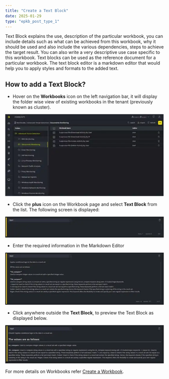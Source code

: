 ```yaml
---
title: "Create a Text Block"
date: 2025-01-29
type: "epkb_post_type_1"
---
```


  
Text Block explains the use, description of the particular workbook, you can include details such as what can be achieved from this workbook, why it should be used and also include the various dependencies, steps to achieve the target result. You can also write a very descriptive use case specific to this workbook. Text blocks can be used as the reference document for a particular workbook. The text block editor is a markdown editor that would help you to apply styles and formats to the added text.

## **How to add a Text Block?**

- Hover on the **Workbooks** icon on the left navigation bar, it will display the folder wise view of existing workbooks in the tenant (previously known as cluster).

![image 1-Dec-05-2023-07-27-03-4461-AM](./Images/Images%20Create%20a%20Text%20Block/image201-Dec-05-2023-07-27-03-4461-AM.webp)

- Click the **plus** icon on the Workbook page and select **Text Block** from the list. The following screen is displayed:

![image 2-Dec-05-2023-07-27-23-6002-AM](./Images/Images%20Create%20a%20Text%20Block/image202-Dec-05-2023-07-27-23-6002-AM.webp)

- Enter the required information in the Markdown Editor

![image 3-Dec-05-2023-07-27-39-6263-AM](./Images/Images%20Create%20a%20Text%20Block/image203-Dec-05-2023-07-27-39-6263-AM.webp)

- Click anywhere outside the **Text Block**, to preview the Text Block as displayed below.

![image 4-Dec-05-2023-07-27-56-5915-AM](./Images/Images%20Create%20a%20Text%20Block/image204-Dec-05-2023-07-27-56-5915-AM.webp)

For more details on Workbooks refer [Create a Workbook](https://dnif.it/kb/hunting-with-workbooks/getting-started-hunting-with-workbooks/how-to-create-a-workbook-2/).
